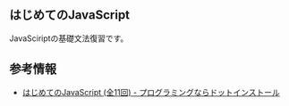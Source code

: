 ## はじめてのJavaScript

JavaSciriptの基礎文法復習です。

## 参考情報

- [はじめてのJavaScript (全11回) - プログラミングならドットインストール](https://dotinstall.com/lessons/basic_javascript_v3)
